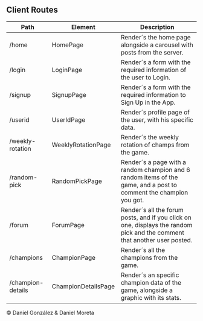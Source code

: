 ## Client Routes

| Path      	    | Element               | Description                                   	
|---------------    |------------           |-------------------------------
| /home	            | HomePage          	| Render´s the home page alongside a carousel with posts from the server.
| /login	        | LoginPage          	| Render´s a form with the required information of the user to Login.
| /signup	        | SignupPage          	| Render´s a form with the required information to Sign Up in the App.
| /userid	        | UserIdPage          	| Render´s profile page of the user, with his specific data.
| /weekly-rotation	| WeeklyRotationPage    | Render´s the weekly rotation of champs from the game.
| /random-pick	    | RandomPickPage        | Render´s a page with a random champion and 6 random items of the game, and a post to  comment the champion you got.
| /forum	        | ForumPage          	| Render´s all the forum posts, and if you click on one, displays the random pick and the comment that another user posted.
| /champions	    | ChampionPage          | Render´s all the champions from the game.
| /champion-details	| ChampionDetailsPage   | Render´s an specific champion data of the game, alongside a graphic with its stats.

 © Daniel González & Daniel Moreta
